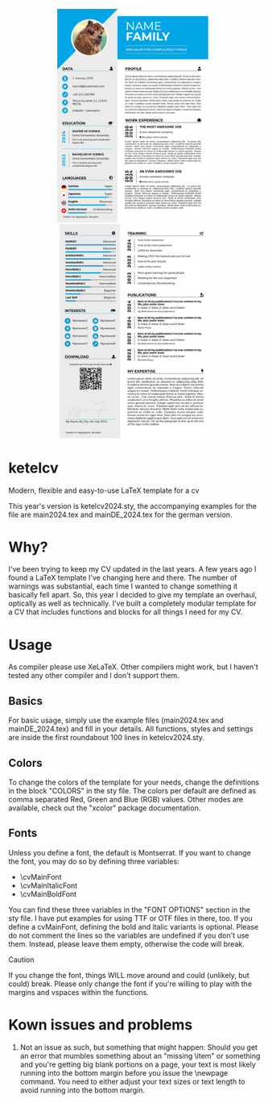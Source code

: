 <p align="middle">
<img src="https://github.com/kage-chan/ketelcv/blob/main/ScreenshotP1.png" width="300px">&numsp;<img src="https://github.com/kage-chan/ketelcv/blob/main/ScreenshotP2.png" width="300px">
</p>

# ketelcv
Modern, flexible and easy-to-use LaTeX template for a cv

This year's version is ketelcv2024.sty, the accompanying examples for the file are main2024.tex and mainDE_2024.tex for the german version.

# Why?

I've been trying to keep my CV updated in the last years. A few years ago I found a LaTeX template I've changing here and there. The number of warnings was substantial, each time I wanted to change something it basically fell apart. So, this year I decided to give my template an overhaul, optically as well as technically. I've built a completely modular template for a CV that includes functions and blocks for all things I need for my CV.

# Usage
As compiler please use XeLaTeX. Other compilers might work, but I haven't tested any other compiler and I don't support them.

## Basics
For basic usage, simply use the example files (main2024.tex and mainDE_2024.tex) and fill in your details.
All functions, styles and settings are inside the first roundabout 100 lines in ketelcv2024.sty.

## Colors
To change the colors of the template for your needs, change the definitions in the block "COLORS" in the sty file.
The colors per default are defined as comma separated Red, Green and Blue (RGB) values. Other modes are available, check out the "xcolor" package documentation.

## Fonts
Unless you define a font, the default is Montserrat. If you want to change the font, you may do so by defining three variables:
- \cvMainFont
- \cvMainItalicFont
- \cvMainBoldFont

You can find these three variables in the "FONT OPTIONS" section in the sty file. I have put examples for using TTF or OTF files in there, too. If you define a cvMainFont, defining the bold and italic variants is optional. Please do not comment the lines so the variables are undefined if you don't use them. Instead, please leave them empty, otherwise the code will break.

> [!CAUTION]
> If you change the font, things WILL move around and could (unlikely, but could) break. Please only change the font if you're willing to play with the margins and vspaces within the functions.


# Kown issues and problems
1. Not an issue as such, but something that might happen: Should you get an error that mumbles something about an "missing \item" or something and you're getting big blank portions on a page, your text is most likely running into the bottom margin before you issue the \newpage command. You need to either adjust your text sizes or text length to avoid running into the bottom margin.

